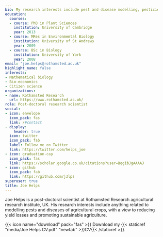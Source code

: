 ```yaml
---
bio: My research interests include pest and disease modelling, pesticide resistance, and decision support tools.
education:
  courses:
  - course: PhD in Plant Sciences
    institution: University of Cambridge
    year: 2013
  - course: MRes in Environmental Biology
    institution: University of St Andrews
    year: 2009
  - course: BSc in Biology
    institution: University of York
    year: 2008
email: "joe.helps@rothamsted.ac.uk"
highlight_name: false
interests:
- Mathematical biology
- Bio-economics
- Citizen science
organizations:
- name: Rothamsted Research
  url: https://www.rothamsted.ac.uk/
role: Post-doctoral research scientist
social:
- icon: envelope
  icon_pack: fas
  link: /#contact
- display:
    header: true
  icon: twitter
  icon_pack: fab
  label: Follow me on Twitter
  link: https://twitter.com/helps_joe
- icon: graduation-cap
  icon_pack: fas
  link: https://scholar.google.co.uk/citations?user=BqgibJgAAAAJ
- icon: github
  icon_pack: fab
  link: https://github.com/j3lps
superuser: true
title: Joe Helps
---
```


Joe Helps is a post-doctoral scientist at Rothamsted Research agricultural research institute, UK. His research interests include anything related to modelling pests and diseases of agricultural crops, with a view to reducing yield losses and promoting sustainable agriculture.

{{< icon name="download" pack="fas" >}} Download my {{< staticref "media/Joe Helps CV.pdf" "newtab" >}}CV{{< /staticref >}}.
